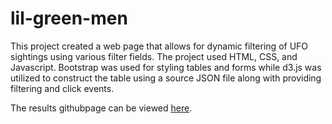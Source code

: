 # lil-green-men

This project created a web page that allows for dynamic filtering of UFO sightings using various filter fields.  The project used HTML, CSS, and Javascript.  Bootstrap was used for styling tables and forms while d3.js was utilized to construct the table using a source JSON file along with providing filtering and click events.

The results githubpage can be viewed [here](https://bman511.github.io/lil-green-men/).
